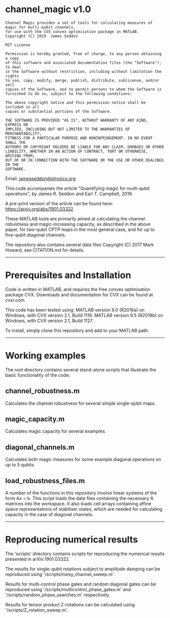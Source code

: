 
# channel_magic v1.0


    Channel Magic provides a set of tools for calculating measures of magic for multi-qubit channels, 
    for use with the CVX convex optimisation package in MATLAB.
    Copyright (C) 2019  James Seddon 
    
    MIT License

    Permission is hereby granted, free of charge, to any person obtaining a copy
    of this software and associated documentation files (the "Software"), to deal
    in the Software without restriction, including without limitation the rights
    to use, copy, modify, merge, publish, distribute, sublicense, and/or sell
    copies of the Software, and to permit persons to whom the Software is
    furnished to do so, subject to the following conditions:

    The above copyright notice and this permission notice shall be included in all
    copies or substantial portions of the Software.

    THE SOFTWARE IS PROVIDED "AS IS", WITHOUT WARRANTY OF ANY KIND, EXPRESS OR
    IMPLIED, INCLUDING BUT NOT LIMITED TO THE WARRANTIES OF MERCHANTABILITY,
    FITNESS FOR A PARTICULAR PURPOSE AND NONINFRINGEMENT. IN NO EVENT SHALL THE
    AUTHORS OR COPYRIGHT HOLDERS BE LIABLE FOR ANY CLAIM, DAMAGES OR OTHER
    LIABILITY, WHETHER IN AN ACTION OF CONTRACT, TORT OR OTHERWISE, ARISING FROM,
    OUT OF OR IN CONNECTION WITH THE SOFTWARE OR THE USE OR OTHER DEALINGS IN THE
    SOFTWARE.
    
    


Email: jamesseddon@physics.org



This code accompanies the article "Quantifying magic for multi-qubit operations", by James R. Seddon and Earl T. Campbell, 2019.

A pre-print version of the article can be found here: https://arxiv.org/abs/1901.03322

These MATLAB tools are primarily aimed at calculating the channel robustness and magic-increasing capacity, as described in the above paper, for two-qubit CPTP maps in the most general case, and for up to five-qubit diagonal channels.

The repository also contains several data files Copyright (C) 2017 Mark Howard, see CITATION.md for details.

------------------------------
# Prerequisites and Installation

Code is written in MATLAB, and requires the free convex optimisation package CVX.
Downloads and documentation for CVX can be found at cvxr.com.

This code has been tested using:
MATLAB version 9.0 (R2016a) on Windows, with CVX version 2.1, Build 1116.
MATLAB version 9.5 (R2018b) on Windows, with CVX version 2.1, Build 1127.

To install, simply clone this repository and add to your MATLAB path.

------------------------------
# Working examples

The root directory contains several stand-alone scripts that illustrate the basic functionality of the code:

channel_robustness.m
--------------------
Calculates the channel robustness for several simple single-qubit maps.

magic_capacity.m
----------------
Calculates magic capacity for several examples.

diagonal_channels.m
-------------------
Calculates both magic measures for some example diagonal operations on up to 5 qubits.

load_robustness_files.m
-----------------------
A number of the functions in this repository involve linear systems of the form Ax = b. This script loads the data files containing the necessary A matrices into the workspace. It also loads cell arrays containing affine space representations of stabiliser states, which are needed for calculating capacity in the case of diagonal channels.

-------------------------------
# Reproducing numerical results

The 'scripts' directory contains scripts for reproducing the numerical results presented in arXiv:1901.03322.

The results for single-qubit rotations subject to amplitude damping can be reproduced using '/scripts/noisy_channel_sweep.m'.

Results for multi-control phase gates and random diagonal gates can be reproduced using '/scripts/multicontrol_phase_gates.m' and '/scripts/random_phase_searches.m' respectively.

Results for tensor product Z-rotations can be calculated using '/scripts/Z_rotation_sweep.m'.

